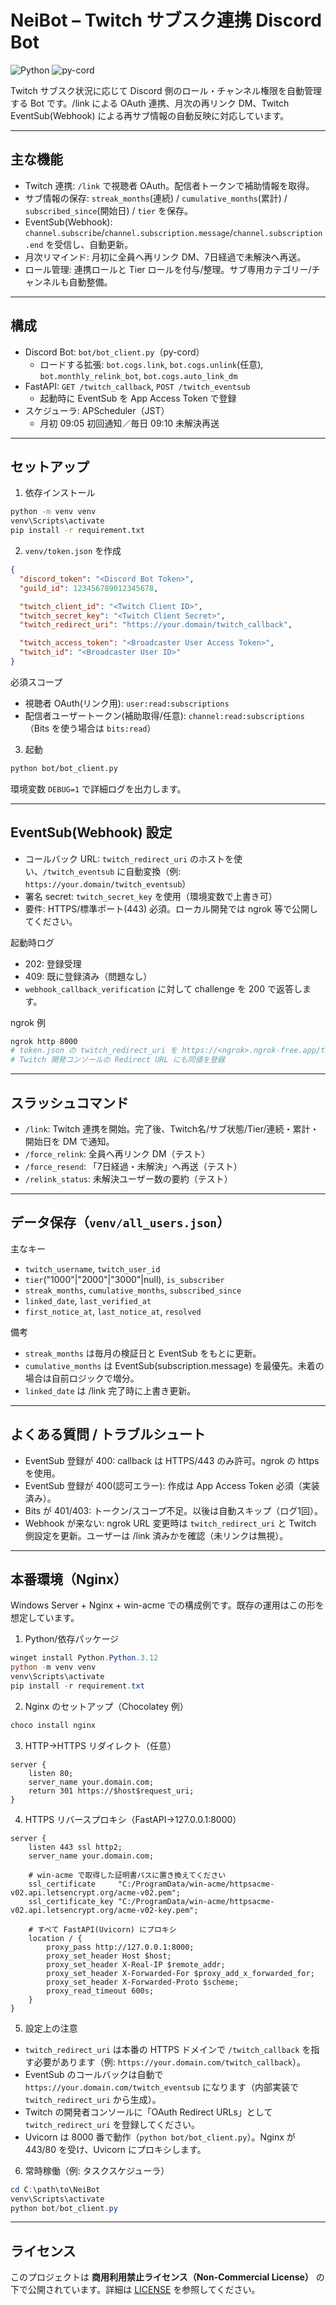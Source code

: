 # NeiBot – Twitch サブスク連携 Discord Bot

![Python](https://img.shields.io/badge/Python-3.12-blue)
![py-cord](https://img.shields.io/badge/py--cord-2.6.1-green)

Twitch サブスク状況に応じて Discord 側のロール・チャンネル権限を自動管理する Bot です。/link による OAuth 連携、月次の再リンク DM、Twitch EventSub(Webhook) による再サブ情報の自動反映に対応しています。

---

## 主な機能

- Twitch 連携: `/link` で視聴者 OAuth。配信者トークンで補助情報を取得。
- サブ情報の保存: `streak_months`(連続) / `cumulative_months`(累計) / `subscribed_since`(開始日) / `tier` を保存。
- EventSub(Webhook): `channel.subscribe`/`channel.subscription.message`/`channel.subscription.end` を受信し、自動更新。
- 月次リマインド: 月初に全員へ再リンク DM、7日経過で未解決へ再送。
- ロール管理: 連携ロールと Tier ロールを付与/整理。サブ専用カテゴリー/チャンネルも自動整備。

---

## 構成

- Discord Bot: `bot/bot_client.py`（py-cord）
  - ロードする拡張: `bot.cogs.link`, `bot.cogs.unlink`(任意), `bot.monthly_relink_bot`, `bot.cogs.auto_link_dm`
- FastAPI: `GET /twitch_callback`, `POST /twitch_eventsub`
  - 起動時に EventSub を App Access Token で登録
- スケジューラ: APScheduler（JST）
  - 月初 09:05 初回通知／毎日 09:10 未解決再送

---

## セットアップ

1) 依存インストール

```bash
python -m venv venv
venv\Scripts\activate
pip install -r requirement.txt
```

2) `venv/token.json` を作成

```json
{
  "discord_token": "<Discord Bot Token>",
  "guild_id": 123456789012345678,

  "twitch_client_id": "<Twitch Client ID>",
  "twitch_secret_key": "<Twitch Client Secret>",
  "twitch_redirect_uri": "https://your.domain/twitch_callback",

  "twitch_access_token": "<Broadcaster User Access Token>",
  "twitch_id": "<Broadcaster User ID>"
}
```

必須スコープ
- 視聴者 OAuth(リンク用): `user:read:subscriptions`
- 配信者ユーザートークン(補助取得/任意): `channel:read:subscriptions`（Bits を使う場合は `bits:read`）

3) 起動

```bash
python bot/bot_client.py
```

環境変数 `DEBUG=1` で詳細ログを出力します。

---

## EventSub(Webhook) 設定

- コールバック URL: `twitch_redirect_uri` のホストを使い、`/twitch_eventsub` に自動変換（例: `https://your.domain/twitch_eventsub`）
- 署名 secret: `twitch_secret_key` を使用（環境変数で上書き可）
- 要件: HTTPS/標準ポート(443) 必須。ローカル開発では ngrok 等で公開してください。

起動時ログ
- 202: 登録受理
- 409: 既に登録済み（問題なし）
- `webhook_callback_verification` に対して challenge を 200 で返答します。

ngrok 例

```bash
ngrok http 8000
# token.json の twitch_redirect_uri を https://<ngrok>.ngrok-free.app/twitch_callback に変更
# Twitch 開発コンソールの Redirect URL にも同値を登録
```

---

## スラッシュコマンド

- `/link`: Twitch 連携を開始。完了後、Twitch名/サブ状態/Tier/連続・累計・開始日を DM で通知。
- `/force_relink`: 全員へ再リンク DM（テスト）
- `/force_resend`: 「7日経過・未解決」へ再送（テスト）
- `/relink_status`: 未解決ユーザー数の要約（テスト）

---

## データ保存（`venv/all_users.json`）

主なキー
- `twitch_username`, `twitch_user_id`
- `tier`("1000"|"2000"|"3000"|null), `is_subscriber`
- `streak_months`, `cumulative_months`, `subscribed_since`
- `linked_date`, `last_verified_at`
- `first_notice_at`, `last_notice_at`, `resolved`

備考
- `streak_months` は毎月の検証日と EventSub をもとに更新。
- `cumulative_months` は EventSub(subscription.message) を最優先。未着の場合は自前ロジックで増分。
- `linked_date` は /link 完了時に上書き更新。

---

## よくある質問 / トラブルシュート

- EventSub 登録が 400: callback は HTTPS/443 のみ許可。ngrok の https を使用。
- EventSub 登録が 400(認可エラー): 作成は App Access Token 必須（実装済み）。
- Bits が 401/403: トークン/スコープ不足。以後は自動スキップ（ログ1回）。
- Webhook が来ない: ngrok URL 変更時は `twitch_redirect_uri` と Twitch 側設定を更新。ユーザーは /link 済みかを確認（未リンクは無視）。

---

## 本番環境（Nginx）

Windows Server + Nginx + win-acme での構成例です。既存の運用はこの形を想定しています。

1) Python/依存パッケージ

```powershell
winget install Python.Python.3.12
python -m venv venv
venv\Scripts\activate
pip install -r requirement.txt
```

2) Nginx のセットアップ（Chocolatey 例）

```powershell
choco install nginx
```

3) HTTP→HTTPS リダイレクト（任意）

```nginx
server {
    listen 80;
    server_name your.domain.com;
    return 301 https://$host$request_uri;
}
```

4) HTTPS リバースプロキシ（FastAPI→127.0.0.1:8000）

```nginx
server {
    listen 443 ssl http2;
    server_name your.domain.com;

    # win-acme で取得した証明書パスに置き換えてください
    ssl_certificate     "C:/ProgramData/win-acme/httpsacme-v02.api.letsencrypt.org/acme-v02.pem";
    ssl_certificate_key "C:/ProgramData/win-acme/httpsacme-v02.api.letsencrypt.org/acme-v02-key.pem";

    # すべて FastAPI(Uvicorn) にプロキシ
    location / {
        proxy_pass http://127.0.0.1:8000;
        proxy_set_header Host $host;
        proxy_set_header X-Real-IP $remote_addr;
        proxy_set_header X-Forwarded-For $proxy_add_x_forwarded_for;
        proxy_set_header X-Forwarded-Proto $scheme;
        proxy_read_timeout 600s;
    }
}
```

5) 設定上の注意

- `twitch_redirect_uri` は本番の HTTPS ドメインで `/twitch_callback` を指す必要があります（例: `https://your.domain.com/twitch_callback`）。
- EventSub のコールバックは自動で `https://your.domain.com/twitch_eventsub` になります（内部実装で `twitch_redirect_uri` から生成）。
- Twitch の開発者コンソールに「OAuth Redirect URLs」として `twitch_redirect_uri` を登録してください。
- Uvicorn は 8000 番で動作（`python bot/bot_client.py`）。Nginx が 443/80 を受け、Uvicorn にプロキシします。

6) 常時稼働（例: タスクスケジューラ）

```powershell
cd C:\path\to\NeiBot
venv\Scripts\activate
python bot/bot_client.py
```

---

## ライセンス

このプロジェクトは **商用利用禁止ライセンス（Non-Commercial License）** の下で公開されています。詳細は [LICENSE](./LICENSE) を参照してください。
